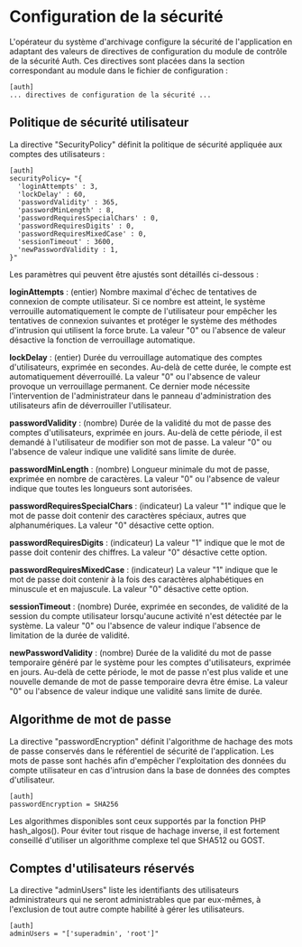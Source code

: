 ﻿Configuration de la sécurité
============================
L'opérateur du système d'archivage configure la sécurité de l'application en adaptant 
des valeurs de directives de configuration du module de contrôle de la sécurité Auth. 
Ces directives sont placées dans la section correspondant au module dans le fichier de configuration :

    [auth]
    ... directives de configuration de la sécurité ...

## Politique de sécurité utilisateur
La directive "SecurityPolicy" définit la politique de sécurité appliquée aux comptes des utilisateurs :

    [auth] 
    securityPolicy= "{
      'loginAttempts' : 3,
      'lockDelay' : 60,
      'passwordValidity' : 365,
      'passwordMinLength' : 8,
      'passwordRequiresSpecialChars' : 0,
      'passwordRequiresDigits' : 0,
      'passwordRequiresMixedCase' : 0,
      'sessionTimeout' : 3600,
      'newPasswordValidity : 1,
    }"

Les paramètres qui peuvent être ajustés sont détaillés ci-dessous :

**loginAttempts** : (entier) Nombre maximal d'échec de tentatives de connexion de compte utilisateur. 
Si ce nombre est atteint, le système verrouille automatiquement le compte de l'utilisateur pour empêcher 
les tentatives de connexion suivantes et protéger le système des méthodes d'intrusion qui utilisent la force brute. 
La valeur "0" ou l'absence de valeur désactive la fonction de verrouillage automatique.


**lockDelay** : (entier) Durée du verrouillage automatique des comptes d'utilisateurs, exprimée en secondes. 
Au-delà de cette durée, le compte est automatiquement déverrouillé. 
La valeur "0" ou l'absence de valeur provoque un verrouillage permanent. 
Ce dernier mode nécessite l'intervention de l'administrateur dans le panneau d'administration des utilisateurs 
afin de déverrouiller l'utilisateur.


**passwordValidity** : (nombre) Durée de la validité du mot de passe des comptes d'utilisateurs, exprimée en jours. 
Au-delà de cette période, il est demandé à l'utilisateur de modifier son mot de passe. 
La valeur "0" ou l'absence de valeur indique une validité sans limite de durée.


**passwordMinLength** : (nombre) Longueur minimale du mot de passe, exprimée en nombre de caractères. 
La valeur "0" ou l'absence de valeur indique que toutes les longueurs sont autorisées.


**passwordRequiresSpecialChars** : (indicateur) La valeur "1" indique que le mot de passe doit contenir des caractères spéciaux, 
autres que alphanumériques. La valeur "0" désactive cette option.


**passwordRequiresDigits** : (indicateur) La valeur "1" indique que le mot de passe doit contenir des chiffres. 
La valeur "0" désactive cette option.


**passwordRequiresMixedCase** : (indicateur) La valeur "1" indique que le mot de passe doit contenir à la fois des 
caractères alphabétiques en minuscule et en majuscule. La valeur "0" désactive cette option.


**sessionTimeout** : (nombre) Durée, exprimée en secondes, de validité de la session du compte utilisateur lorsqu'aucune 
activité n'est détectée par le système. La valeur "0" ou l'absence de valeur indique l'absence de limitation de la durée de validité.


**newPasswordValidity** : (nombre) Durée de la validité du mot de passe temporaire généré par le système pour les comptes d'utilisateurs, 
exprimée en jours. Au-delà de cette période, le mot de passe n'est plus valide et une nouvelle demande de mot de passe temporaire devra être émise. La valeur "0" ou l'absence de valeur indique une validité sans limite de durée.

## Algorithme de mot de passe
La directive "passwordEncryption" définit l'algorithme de hachage des mots de passe conservés dans le référentiel de sécurité de l'application. Les mots de passe sont hachés afin d'empêcher l'exploitation des données du compte utilisateur en cas d'intrusion dans la base de données des comptes d'utilisateur.

    [auth]
    passwordEncryption = SHA256

Les algorithmes disponibles sont ceux supportés par la fonction PHP hash_algos(). 
Pour éviter tout risque de hachage inverse, il est fortement conseillé d'utiliser un algorithme complexe tel que SHA512 ou GOST.

## Comptes d'utilisateurs réservés
La directive "adminUsers" liste les identifiants des utilisateurs administrateurs qui ne seront administrables que par eux-mêmes, 
à l'exclusion de tout autre compte habilité à gérer les utilisateurs.

    [auth]
    adminUsers = "['superadmin', 'root']"